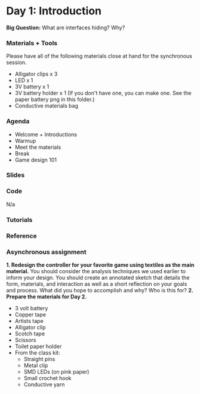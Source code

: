 # Day 1: Introduction
**Big Question:** What are interfaces hiding? Why?

### Materials + Tools
Please have all of the following materials close at hand for the synchronous session.
- Alligator clips x 3
- LED x 1
- 3V battery x 1
- 3V battery holder x 1 (If you don't have one, you can make one. See the paper battery png in this folder.)
- Conductive materials bag

### Agenda
- Welcome + Introductions
- Warmup
- Meet the materials
- Break
- Game design 101

### Slides

### Code 
N/a

### Tutorials

### Reference

### Asynchronous assignment
**1. Redesign the controller for your favorite game using textiles as the main material.** You should consider the analysis techniques we used earlier to inform your design. You should create an annotated sketch that details the form, materials, and interaction as well as a short reflection on your goals and process. What did you hope to accomplish and why? Who is this for? 
**2. Prepare the materials for Day 2.** 
- 3 volt battery
- Copper tape
- Artists tape
- Alligator clip
- Scotch tape
- Scissors
- Toilet paper holder
- From the class kit:
  - Straight pins
  - Metal clip
  - SMD LEDs (on pink paper)
  - Small crochet hook
  - Conductive yarn



